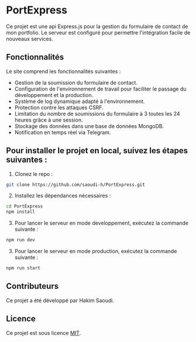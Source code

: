 # PortExpress
Ce projet est une api Express.js pour la gestion du formulaire de contact de mon portfolio.
Le serveur est configuré pour permettre l'intégration facile de nouveaux services.
## Fonctionnalités
Le site comprend les fonctionnalités suivantes :
* Gestion de la soumission du formulaire de contact.
* Configuration de l'environnement de travail pour faciliter le passage du développement et la production.
* Système de log dynamique adapté à l'environnement.
* Protection contre les attaques CSRF.
* Limitation du nombre de soumissions du formulaire à 3 toutes les 24 heures grâce à une session.
* Stockage des données dans une base de données MongoDB.
* Notification en temps réel via Telegram.
## Pour installer le projet en local, suivez les étapes suivantes :
1. Clonez le repo :
```bash
git clone https://github.com/saoudi-h/PortExpress.git
```
2. Installez les dépendances nécessaires :
```bash
cd PortExpress
npm install
```
3. Pour lancer le serveur en mode developpement, exécutez la commande suivante :
```bash
npm run dev
```
3. Pour lancer le serveur en mode production, exécutez la commande suivante :
```bash
npm run start
```
## Contributeurs
Ce projet a été développé par Hakim Saoudi.
## Licence
Ce projet est sous licence [MIT](https://opensource.org/licenses/MIT).
